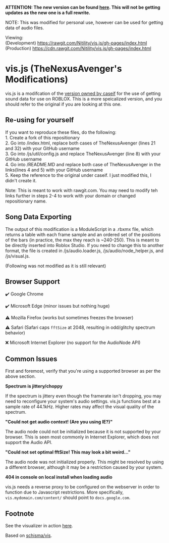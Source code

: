 **ATTENTION: The new version can be found [here](https://github.com/TheNexusAvenger/Monstercat-Audio-Spectrum-Visualizer). This will not be getting updates as the new one is a full rewrite.**

NOTE: This was modified for personal use, however can be used for getting data of audio files.

Viewing:
<br>(Development) https://rawgit.com/Nitility/vis.js/gh-pages/index.html
<br>(Production) https://cdn.rawgit.com/Nitility/vis.js/gh-pages/index.html

# vis.js (TheNexusAvenger's Modifications)

vis.js is a modifcation of the [version owned by caseif](https://github.com/caseif/vis.js) for the use of getting sound data for use on ROBLOX. This is a more speicalized version, and you should refer to the original if you are looking at this one.

## Re-using for yourself

If you want to reproduce these files, do the following:
<br>1. Create a fork of this repositionary
<br>2. Go into /index.html, replace both cases of TheNexusAvenger (lines 21 and 32) with your GitHub username
<br>3. Go into /js/util/config.js and replace TheNexusAvenger (line 8) with your GitHub username
<br>4. Go into /README.MD and replace both case of TheNexusAvenger in the links(lines 4 and 5) with your GitHub username
<br>5. Keep the reference to the original under caseif. I just modified this, I didn't create it.

Note: This is meant to work with rawgit.com. You may need to modify teh links further in steps 2-4 to work with your domain or changed repositionary name.

## Song Data Exporting
The output of this modification is a ModuleScript in a .rbxmx file, which returns a table with each frame sample and an ordered set of the positions of the bars (in practice, the max they reach is ~240-250). This is meant to be directly inserted into Roblox Studio. If you need to change this to another format, the file is created in /js/audio.loader.js, /js/audio/node_helper.js, and /js/visual.js.

(Following was not modified as it is still relevant)
## Browser Support

:heavy_check_mark: Google Chrome

:heavy_check_mark: Microsoft Edge (minor issues but nothing huge)

:warning: Mozilla Firefox (works but sometimes freezes the browser)

:warning: Safari (Safari caps `fftSize` at 2048, resulting in odd/glitchy spectrum behavior)

:x: Microsoft Internet Explorer (no support for the AudioNode API)

## Common Issues

First and foremost, verify that you're using a supported browser as per the above section.

**Spectrum is jittery/choppy**

If the spectrum is jittery even though the framerate isn't dropping, you may need to reconfigure your system's audio settings. vis.js functions best at a sample rate of 44.1kHz. Higher rates may affect the visual quality of the spectrum.

**"Could not get audio context! (Are you using IE?)"**

The audio node could not be initialized because it is not supported by your browser. This is seen most commonly in Internet Explorer, which does not support the Audio API.

**"Could not set optimal fftSize! This may look a bit weird..."**

The audio node was not initialized properly. This might be resolved by using a different browser, although it may be a restriction caused by your system.

**404 in console on local install when loading audio**

vis.js needs a reverse proxy to be configured on the webserver in order to function due to Javascript restrictions. More specifically, `vis.mydomain.com/content/` should point to `docs.google.com`.

## Footnote

See the visualizer in action [here](http://vis.caseif.net/).

Based on [schisma/vis](https://github.com/schisma/vis).
